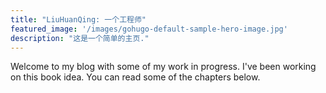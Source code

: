 ```yaml
---
title: "LiuHuanQing: 一个工程师"
featured_image: '/images/gohugo-default-sample-hero-image.jpg'
description: "这是一个简单的主页."
---
```

Welcome to my blog with some of my work in progress. I've been working on this book idea. You can read some of the chapters below.
